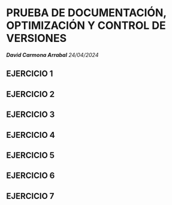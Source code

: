 # PRUEBA DE DOCUMENTACIÓN, OPTIMIZACIÓN Y CONTROL DE VERSIONES
***David Carmona Arrabal***
*24/04/2024*
## EJERCICIO 1
## EJERCICIO 2
## EJERCICIO 3
## EJERCICIO 4
## EJERCICIO 5
## EJERCICIO 6
## EJERCICIO 7